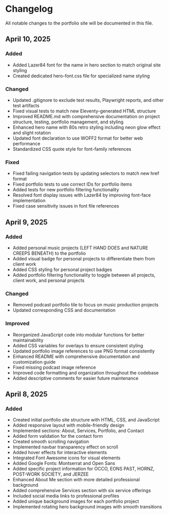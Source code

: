 # Changelog

All notable changes to the portfolio site will be documented in this file.

## April 10, 2025

### Added
- Added Lazer84 font for the name in hero section to match original site styling
- Created dedicated hero-font.css file for specialized name styling

### Changed
- Updated .gitignore to exclude test results, Playwright reports, and other test artifacts
- Fixed visual tests to match new Eleventy-generated HTML structure
- Improved README.md with comprehensive documentation on project structure, testing, portfolio management, and styling
- Enhanced hero name with 80s retro styling including neon glow effect and slight rotation
- Updated font declaration to use WOFF2 format for better web performance
- Standardized CSS quote style for font-family references

### Fixed
- Fixed failing navigation tests by updating selectors to match new href format
- Fixed portfolio tests to use correct IDs for portfolio items
- Added tests for new portfolio filtering functionality
- Resolved font display issues with Lazer84 by improving font-face implementation
- Fixed case sensitivity issues in font file references

## April 9, 2025

### Added

- Added personal music projects (LEFT HAND DOES and NATURE CREEPS BENEATH) to the portfolio
- Added visual badge for personal projects to differentiate them from client work
- Added CSS styling for personal project badges
- Added portfolio filtering functionality to toggle between all projects, client work, and personal projects

### Changed

- Removed podcast portfolio tile to focus on music production projects
- Updated corresponding CSS and documentation

### Improved

- Reorganized JavaScript code into modular functions for better maintainability
- Added CSS variables for overlays to ensure consistent styling
- Updated portfolio image references to use PNG format consistently
- Enhanced README with comprehensive documentation and customization guide
- Fixed missing podcast image reference
- Improved code formatting and organization throughout the codebase
- Added descriptive comments for easier future maintenance

## April 8, 2025

### Added

- Created initial portfolio site structure with HTML, CSS, and JavaScript
- Added responsive layout with mobile-friendly design
- Implemented sections: About, Services, Portfolio, and Contact
- Added form validation for the contact form
- Created smooth scrolling navigation
- Implemented navbar transparency effect on scroll
- Added hover effects for interactive elements
- Integrated Font Awesome icons for visual elements
- Added Google Fonts: Montserrat and Open Sans
- Added specific project information for OCCO, EONS PAST, HORNZ, POST-WORK SOCIETY, and JERZEE
- Enhanced About Me section with more detailed professional background
- Added comprehensive Services section with six service offerings
- Included social media links to professional profiles
- Added unique background images for each portfolio project
- Implemented rotating hero background images with smooth transitions
